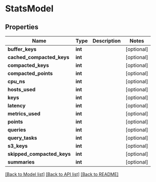 # StatsModel

## Properties
Name | Type | Description | Notes
------------ | ------------- | ------------- | -------------
**buffer_keys** | **int** |  | [optional] 
**cached_compacted_keys** | **int** |  | [optional] 
**compacted_keys** | **int** |  | [optional] 
**compacted_points** | **int** |  | [optional] 
**cpu_ns** | **int** |  | [optional] 
**hosts_used** | **int** |  | [optional] 
**keys** | **int** |  | [optional] 
**latency** | **int** |  | [optional] 
**metrics_used** | **int** |  | [optional] 
**points** | **int** |  | [optional] 
**queries** | **int** |  | [optional] 
**query_tasks** | **int** |  | [optional] 
**s3_keys** | **int** |  | [optional] 
**skipped_compacted_keys** | **int** |  | [optional] 
**summaries** | **int** |  | [optional] 

[[Back to Model list]](../README.md#documentation-for-models) [[Back to API list]](../README.md#documentation-for-api-endpoints) [[Back to README]](../README.md)


